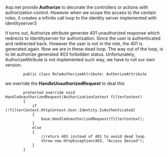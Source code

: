 Asp.net provide **Authorize** to decorate the controllers or actions with authorization control. However when we scope the access 
to the centain roles, it creates a infinite call loop to the identity server implemented with identityserver3

It turns out, Authorize attribute generate 401 unauthorized response which redirects to Identityserver for authorization. Since the
user is authenticated and redirected back. However the user is not in the role, the 401 is generated again. Now we are in these dead
loop. The way out of the loop, is to let authorize generated 403 forbidden status. Unfortunately, AuthorizeAttribute is not implemented
such way, we have to roll our own version.

```
        public class RoleAuthorizeAttribute: AuthorizeAttribute
```

we override the **HandleUnauthorizedRequest** to deal this

```
        protected override void HandleUnauthorizedRequest(AuthorizationContext filterContext)
        {
            if (!filterContext.HttpContext.User.Identity.IsAuthenticated)
            {
                base.HandleUnauthorizedRequest(filterContext);
            }
            else
            {
                //return 403 instead of 401 to avoid dead loop
                throw new HttpException(403, "Access Denied");
            }
        }
```
